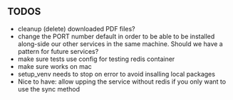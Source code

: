 ## TODOS

<!-- - error handling -->
<!-- - check passing parameters for OCRing, specicially language -->
<!-- - test with language for sync endpoint !! -->
<!-- - autoformatter -->
<!-- - info endpoint respond with languages available -->
<!-- - update README!!!! -->
<!-- - why still docker_volumes has xml dir ? -->
<!-- - test with a wider variety of PDFs -->
<!-- - be able to use external Redis -->
<!-- - `upload` route is returning `task registered` which is NOT true, should be something like `upload accepted` -->
<!-- - README code does not include import RedisSMQ -->
<!-- - setup production environment with auto restart ? -->
<!-- - make sure logs work -->

- cleanup (delete) downloaded PDF files?
- change the PORT number default in order to be able to be installed along-side our other services in the same machine. Should we have a pattern for future services?
- make sure tests use config for testing redis container
- make sure works on mac
- setup_venv needs to stop on error to avoid insalling local packages
- Nice to have: allow upping the service without redis if you only want to use the sync method
